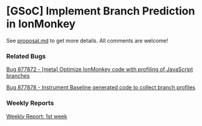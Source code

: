 [GSoC] Implement Branch Prediction in IonMonkey
========

See [proposal.md](https://github.com/lazyparser/gsoc2013/blob/master/proposal.md) to get more details.
All comments are welcome!


### Related Bugs

[Bug 877872 - \[meta\] Optimize IonMonkey code with profiling of JavaScript branches](https://bugzilla.mozilla.org/show_bug.cgi?id=877872)

[Bug 877878 - Instrument Baseline generated code to collect branch profiles](https://bugzilla.mozilla.org/show_bug.cgi?id=877878)


### Weekly Reports

[Weekly Report: 1st week](https://github.com/lazyparser/gsoc2013/blob/master/weeklyreports/weeklyreport01.md)

